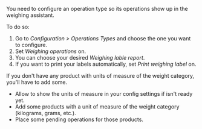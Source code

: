 You need to configure an operation type so its operations show up in the weighing assistant.

To do so:

1. Go to *Configuration > Operations Types* and choose the one you want to configure.
2. Set *Weighing operations* on.
3. You can choose your desired *Weighing lable report*.
4. If you want to print your labels automatically, set *Print weighing label* on.

If you don't have any product with units of measure of the weight category, you'll have to add some.

- Allow to show the units of measure in your config settings if isn't ready yet.
- Add some products with a unit of measure of the weight category (kilograms, grams, etc.).
- Place some pending operations for those products.
